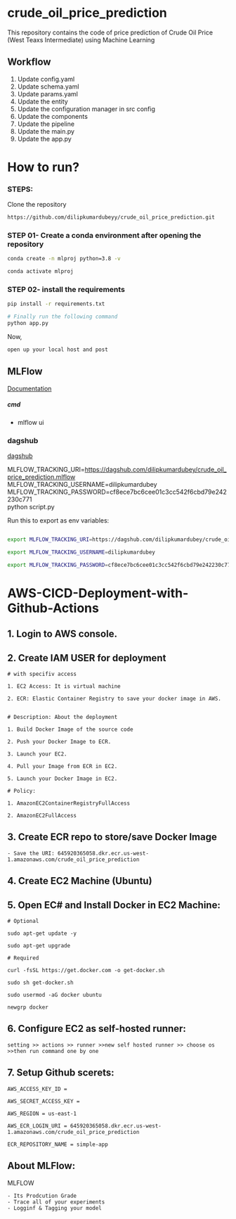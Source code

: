 # crude_oil_price_prediction
This repository contains the code of price prediction of Crude Oil Price (West Teaxs Intermediate) using Machine Learning

## Workflow

1. Update config.yaml
2. Update schema.yaml
3. Update params.yaml
4. Update the entity
5. Update the configuration manager in src config
6. Update the components
7. Update the pipeline
8. Update the main.py
9. Update the app.py



# How to run?
### STEPS:

Clone the repository

```bash
https://github.com/dilipkumardubeyy/crude_oil_price_prediction.git
```
### STEP 01- Create a conda environment after opening the repository

```bash
conda create -n mlproj python=3.8 -v
```

```bash
conda activate mlproj
```


### STEP 02- install the requirements
```bash
pip install -r requirements.txt
```


```bash
# Finally run the following command
python app.py
```

Now,
```bash
open up your local host and post
```



## MLFlow

[Documentation](https://mlflow.org/docs/latest/index.html)


##### cmd
- mlflow ui

### dagshub
[dagshub](https://gagshub.com/)

MLFLOW_TRACKING_URI=https://dagshub.com/dilipkumardubey/crude_oil_price_prediction.mlflow \
MLFLOW_TRACKING_USERNAME=dilipkumardubey \
MLFLOW_TRACKING_PASSWORD=cf8ece7bc6cee01c3cc542f6cbd79e242230c771 \
python script.py

Run this to export as env variables:

```bash

export MLFLOW_TRACKING_URI=https://dagshub.com/dilipkumardubey/crude_oil_price_prediction.mlflow

export MLFLOW_TRACKING_USERNAME=dilipkumardubey

export MLFLOW_TRACKING_PASSWORD=cf8ece7bc6cee01c3cc542f6cbd79e242230c771

```



# AWS-CICD-Deployment-with-Github-Actions

## 1. Login to AWS console.

## 2. Create IAM USER for deployment

    # with specifiv access

    1. EC2 Access: It is virtual machine

    2. ECR: Elastic Container Registry to save your docker image in AWS.

    
    # Description: About the deployment

    1. Build Docker Image of the source code

    2. Push your Docker Image to ECR.

    3. Launch your EC2.

    4. Pull your Image from ECR in EC2.

    5. Launch your Docker Image in EC2.

    # Policy:

    1. AmazonEC2ContainerRegistryFullAccess

    2. AmazonEC2FullAccess


## 3. Create ECR repo to store/save Docker Image
    - Save the URI: 645920365058.dkr.ecr.us-west-1.amazonaws.com/crude_oil_price_prediction


## 4. Create EC2 Machine (Ubuntu)

## 5. Open EC# and Install Docker in EC2 Machine:


    # Optional

    sudo apt-get update -y

    sudo apt-get upgrade

    # Required

    curl -fsSL https://get.docker.com -o get-docker.sh

    sudo sh get-docker.sh

    sudo usermod -aG docker ubuntu

    newgrp docker

## 6. Configure EC2 as self-hosted runner:
    setting >> actions >> runner >>new self hosted runner >> choose os >>then run command one by one


## 7. Setup Github scerets:

    AWS_ACCESS_KEY_ID = 

    AWS_SECRET_ACCESS_KEY = 

    AWS_REGION = us-east-1

    AWS_ECR_LOGIN_URI = 645920365058.dkr.ecr.us-west-1.amazonaws.com/crude_oil_price_prediction

    ECR_REPOSITORY_NAME = simple-app




## About MLFlow:
MLFLOW

    - Its Prodcution Grade
    - Trace all of your experiments
    - Logginf & Tagging your model
